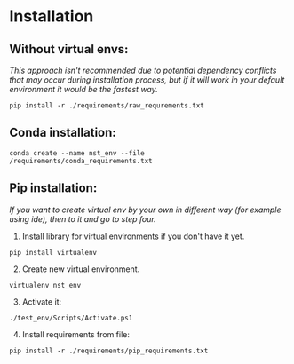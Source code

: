 # Installation
## Without virtual envs:
*This approach isn't recommended due to potential dependency conflicts that may occur during installation process, but if it will work in your default environment it would be the fastest way.*
```console
pip install -r ./requirements/raw_requrements.txt
```
## Conda installation:
```console
conda create --name nst_env --file /requirements/conda_requirements.txt
```


## Pip installation:
*If you want to create virtual env by your own in different way (for example using ide), then to it and go to step four.*
1. Install library for virtual environments if you don't have it yet.
```console
pip install virtualenv
```
2. Create new virtual environment.
```console
virtualenv nst_env
```
3. Activate it:
```console
./test_env/Scripts/Activate.ps1
```
4. Install requirements from file:
```console
pip install -r ./requirements/pip_requirements.txt
```


